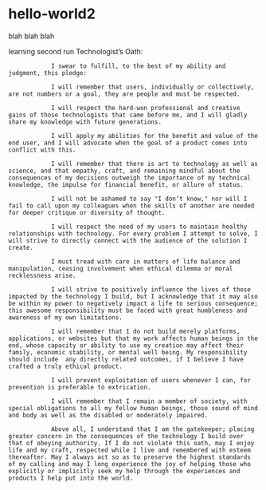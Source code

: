# hello-world2



blah blah blah 


learning second run
Technologist’s Oath:

                I swear to fulfill, to the best of my ability and judgment, this pledge:

                I will remember that users, individually or collectively, are not numbers or a goal, they are people and must be respected.

                I will respect the hard-won professional and creative gains of those technologists that came before me, and I will gladly share my knowledge with future generations.

                I will apply my abilities for the benefit and value of the end user, and I will advocate when the goal of a product comes into conflict with this.

                I will remember that there is art to technology as well as science, and that empathy, craft, and remaining mindful about the consequences of my decisions outweigh the importance of my technical knowledge, the impulse for financial benefit, or allure of status.

                I will not be ashamed to say "I don’t know," nor will I fail to call upon my colleagues when the skills of another are needed for deeper critique or diversity of thought.

                I will respect the need of my users to maintain healthy relationships with technology. For every problem I attempt to solve, I will strive to directly connect with the audience of the solution I create.

                I must tread with care in matters of life balance and manipulation, ceasing involvement when ethical dilemma or moral recklessness arise.

                I will strive to positively influence the lives of those impacted by the technology I build, but I acknowledge that it may also be within my power to negatively impact a life to serious consequence; this awesome responsibility must be faced with great humbleness and awareness of my own limitations.

                I will remember that I do not build merely platforms, applications, or websites but that my work affects human beings in the end, whose capacity or ability to use my creation may affect their family, economic stability, or mental well being. My responsibility should include  any directly related outcomes, if I believe I have crafted a truly ethical product.

                I will prevent exploitation of users whenever I can, for prevention is preferable to extrication.

                I will remember that I remain a member of society, with special obligations to all my fellow human beings, those sound of mind and body as well as the disabled or moderately impaired. 

                Above all, I understand that I am the gatekeeper; placing greater concern in the consequences of the technology I build over that of obeying authority. If I do not violate this oath, may I enjoy life and my craft, respected while I live and remembered with esteem thereafter. May I always act so as to preserve the highest standards of my calling and may I long experience the joy of helping those who explicitly or implicitly seek my help through the experiences and products I help put into the world.
                    
